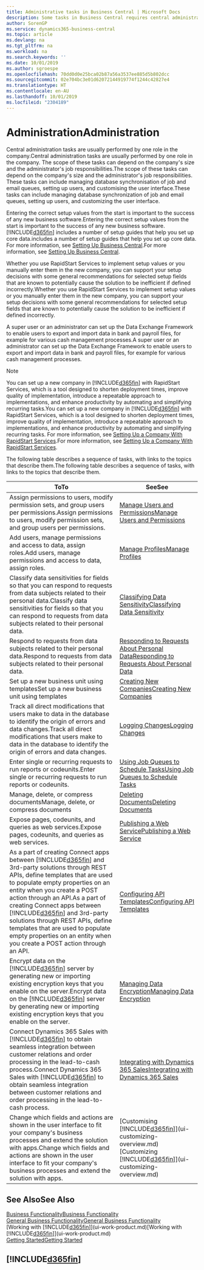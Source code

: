 ```yaml
---
title: Administrative tasks in Business Central | Microsoft Docs
description: Some tasks in Business Central requires central administration and setup. See what they are and learn what to do.
author: SorenGP
ms.service: dynamics365-business-central
ms.topic: article
ms.devlang: na
ms.tgt_pltfrm: na
ms.workload: na
ms.search.keywords: ''
ms.date: 10/01/2019
ms.author: sgroespe
ms.openlocfilehash: 70dd0d0e25bca02b87a56a3537ee885d5b802dcc
ms.sourcegitcommit: 02e704bc3e01d62072144919774f1244c42827e4
ms.translationtype: HT
ms.contentlocale: en-AU
ms.lasthandoff: 10/01/2019
ms.locfileid: "2304189"
---
```

# <a name="administration"></a><span data-ttu-id="71a66-104">Administration</span><span class="sxs-lookup"><span data-stu-id="71a66-104">Administration</span></span>
<span data-ttu-id="71a66-105">Central administration tasks are usually performed by one role in the company.</span><span class="sxs-lookup"><span data-stu-id="71a66-105">Central administration tasks are usually performed by one role in the company.</span></span> <span data-ttu-id="71a66-106">The scope of these tasks can depend on the company's size and the administrator's job responsibilities.</span><span class="sxs-lookup"><span data-stu-id="71a66-106">The scope of these tasks can depend on the company's size and the administrator's job responsibilities.</span></span> <span data-ttu-id="71a66-107">These tasks can include managing database synchronisation of job and email queues, setting up users, and customising the user interface.</span><span class="sxs-lookup"><span data-stu-id="71a66-107">These tasks can include managing database synchronization of job and email queues, setting up users, and customizing the user interface.</span></span>  

<span data-ttu-id="71a66-108">Entering the correct setup values from the start is important to the success of any new business software.</span><span class="sxs-lookup"><span data-stu-id="71a66-108">Entering the correct setup values from the start is important to the success of any new business software.</span></span> [!INCLUDE[d365fin](includes/d365fin_md.md)] <span data-ttu-id="71a66-109">includes a number of setup guides that help you set up core data.</span><span class="sxs-lookup"><span data-stu-id="71a66-109">includes a number of setup guides that help you set up core data.</span></span> <span data-ttu-id="71a66-110">For more information, see [Setting Up Business Central](setup.md).</span><span class="sxs-lookup"><span data-stu-id="71a66-110">For more information, see [Setting Up Business Central](setup.md).</span></span>

<span data-ttu-id="71a66-111">Whether you use RapidStart Services to implement setup values or you manually enter them in the new company, you can support your setup decisions with some general recommendations for selected setup fields that are known to potentially cause the solution to be inefficient if defined incorrectly.</span><span class="sxs-lookup"><span data-stu-id="71a66-111">Whether you use RapidStart Services to implement setup values or you manually enter them in the new company, you can support your setup decisions with some general recommendations for selected setup fields that are known to potentially cause the solution to be inefficient if defined incorrectly.</span></span>  

<span data-ttu-id="71a66-112">A super user or an administrator can set up the Data Exchange Framework to enable users to export and import data in bank and payroll files, for example for various cash management processes.</span><span class="sxs-lookup"><span data-stu-id="71a66-112">A super user or an administrator can set up the Data Exchange Framework to enable users to export and import data in bank and payroll files, for example for various cash management processes.</span></span>

> [!NOTE]
> <span data-ttu-id="71a66-113">You can set up a new company in [!INCLUDE[d365fin](includes/d365fin_md.md)] with RapidStart Services, which is a tool designed to shorten deployment times, improve quality of implementation, introduce a repeatable approach to implementations, and enhance productivity by automating and simplifying recurring tasks.</span><span class="sxs-lookup"><span data-stu-id="71a66-113">You can set up a new company in [!INCLUDE[d365fin](includes/d365fin_md.md)] with RapidStart Services, which is a tool designed to shorten deployment times, improve quality of implementation, introduce a repeatable approach to implementations, and enhance productivity by automating and simplifying recurring tasks.</span></span> <span data-ttu-id="71a66-114">For more information, see [Setting Up a Company With RapidStart Services](admin-set-up-a-company-with-rapidstart.md).</span><span class="sxs-lookup"><span data-stu-id="71a66-114">For more information, see [Setting Up a Company With RapidStart Services](admin-set-up-a-company-with-rapidstart.md).</span></span>

<span data-ttu-id="71a66-115">The following table describes a sequence of tasks, with links to the topics that describe them.</span><span class="sxs-lookup"><span data-stu-id="71a66-115">The following table describes a sequence of tasks, with links to the topics that describe them.</span></span>   

|<span data-ttu-id="71a66-116">**To**</span><span class="sxs-lookup"><span data-stu-id="71a66-116">**To**</span></span>|<span data-ttu-id="71a66-117">**See**</span><span class="sxs-lookup"><span data-stu-id="71a66-117">**See**</span></span>|  
|------------|-------------|  
|<span data-ttu-id="71a66-118">Assign permissions to users, modify permission sets, and group users per permissions.</span><span class="sxs-lookup"><span data-stu-id="71a66-118">Assign permissions to users, modify permission sets, and group users per permissions.</span></span>|[<span data-ttu-id="71a66-119">Manage Users and Permissions</span><span class="sxs-lookup"><span data-stu-id="71a66-119">Manage Users and Permissions</span></span>](ui-how-users-permissions.md)|
|<span data-ttu-id="71a66-120">Add users, manage permissions and access to data, assign roles.</span><span class="sxs-lookup"><span data-stu-id="71a66-120">Add users, manage permissions and access to data, assign roles.</span></span>|[<span data-ttu-id="71a66-121">Manage Profiles</span><span class="sxs-lookup"><span data-stu-id="71a66-121">Manage Profiles</span></span>](admin-users-profiles-roles.md)|
|<span data-ttu-id="71a66-122">Classify data sensitivities for fields so that you can respond to requests from data subjects related to their personal data.</span><span class="sxs-lookup"><span data-stu-id="71a66-122">Classify data sensitivities for fields so that you can respond to requests from data subjects related to their personal data.</span></span>|[<span data-ttu-id="71a66-123">Classifying Data Sensitivity</span><span class="sxs-lookup"><span data-stu-id="71a66-123">Classifying Data Sensitivity</span></span>](admin-classifying-data-sensitivity.md)|
|<span data-ttu-id="71a66-124">Respond to requests from data subjects related to their personal data.</span><span class="sxs-lookup"><span data-stu-id="71a66-124">Respond to requests from data subjects related to their personal data.</span></span>|[<span data-ttu-id="71a66-125">Responding to Requests About Personal Data</span><span class="sxs-lookup"><span data-stu-id="71a66-125">Responding to Requests About Personal Data</span></span>](admin-responding-to-requests-about-personal-data.md)|
|<span data-ttu-id="71a66-126">Set up a new business unit using templates</span><span class="sxs-lookup"><span data-stu-id="71a66-126">Set up a new business unit using templates</span></span>|[<span data-ttu-id="71a66-127">Creating New Companies</span><span class="sxs-lookup"><span data-stu-id="71a66-127">Creating New Companies</span></span>](about-new-company.md)|
|<span data-ttu-id="71a66-128">Track all direct modifications that users make to data in the database to identify the origin of errors and data changes.</span><span class="sxs-lookup"><span data-stu-id="71a66-128">Track all direct modifications that users make to data in the database to identify the origin of errors and data changes.</span></span>|[<span data-ttu-id="71a66-129">Logging Changes</span><span class="sxs-lookup"><span data-stu-id="71a66-129">Logging Changes</span></span>](across-log-changes.md)|  
|<span data-ttu-id="71a66-130">Enter single or recurring requests to run reports or codeunits.</span><span class="sxs-lookup"><span data-stu-id="71a66-130">Enter single or recurring requests to run reports or codeunits.</span></span>|[<span data-ttu-id="71a66-131">Using Job Queues to Schedule Tasks</span><span class="sxs-lookup"><span data-stu-id="71a66-131">Using Job Queues to Schedule Tasks</span></span>](admin-job-queues-schedule-tasks.md)|  
|<span data-ttu-id="71a66-132">Manage, delete, or compress documents</span><span class="sxs-lookup"><span data-stu-id="71a66-132">Manage, delete, or compress documents</span></span>|[<span data-ttu-id="71a66-133">Deleting Documents</span><span class="sxs-lookup"><span data-stu-id="71a66-133">Deleting Documents</span></span>](admin-manage-documents.md)|  
|<span data-ttu-id="71a66-134">Expose pages, codeunits, and queries as web services.</span><span class="sxs-lookup"><span data-stu-id="71a66-134">Expose pages, codeunits, and queries as web services.</span></span>|[<span data-ttu-id="71a66-135">Publishing a Web Service</span><span class="sxs-lookup"><span data-stu-id="71a66-135">Publishing a Web Service</span></span>](across-how-publish-web-service.md)|
|<span data-ttu-id="71a66-136">As a part of creating Connect apps between [!INCLUDE[d365fin](includes/d365fin_md.md)] and 3rd-party solutions through REST APIs, define templates that are used to populate empty properties on an entity when you create a POST action through an API.</span><span class="sxs-lookup"><span data-stu-id="71a66-136">As a part of creating Connect apps between [!INCLUDE[d365fin](includes/d365fin_md.md)] and 3rd-party solutions through REST APIs, define templates that are used to populate empty properties on an entity when you create a POST action through an API.</span></span>|[<span data-ttu-id="71a66-137">Configuring API Templates</span><span class="sxs-lookup"><span data-stu-id="71a66-137">Configuring API Templates</span></span>](admin-configuring-api-template.md)|
|<span data-ttu-id="71a66-138">Encrypt data on the [!INCLUDE[d365fin](includes/d365fin_md.md)] server by generating new or importing existing encryption keys that you enable on the server.</span><span class="sxs-lookup"><span data-stu-id="71a66-138">Encrypt data on the [!INCLUDE[d365fin](includes/d365fin_md.md)] server by generating new or importing existing encryption keys that you enable on the server.</span></span>|[<span data-ttu-id="71a66-139">Managing Data Encryption</span><span class="sxs-lookup"><span data-stu-id="71a66-139">Managing Data Encryption</span></span>](admin-manage-data-encryption.md)|
|<span data-ttu-id="71a66-140">Connect Dynamics 365 Sales with [!INCLUDE[d365fin](includes/d365fin_md.md)] to obtain seamless integration between customer relations and order processing in the lead-to-cash process.</span><span class="sxs-lookup"><span data-stu-id="71a66-140">Connect Dynamics 365 Sales with [!INCLUDE[d365fin](includes/d365fin_md.md)] to obtain seamless integration between customer relations and order processing in the lead-to-cash process.</span></span>|[<span data-ttu-id="71a66-141">Integrating with Dynamics 365 Sales</span><span class="sxs-lookup"><span data-stu-id="71a66-141">Integrating with Dynamics 365 Sales</span></span>](admin-prepare-dynamics-365-for-sales-for-integration.md)|
|<span data-ttu-id="71a66-142">Change which fields and actions are shown in the user interface to fit your company's business processes and extend the solution with apps.</span><span class="sxs-lookup"><span data-stu-id="71a66-142">Change which fields and actions are shown in the user interface to fit your company's business processes and extend the solution with apps.</span></span>|<span data-ttu-id="71a66-143">[Customising [!INCLUDE[d365fin](includes/d365fin_md.md)]](ui-customizing-overview.md)</span><span class="sxs-lookup"><span data-stu-id="71a66-143">[Customizing [!INCLUDE[d365fin](includes/d365fin_md.md)]](ui-customizing-overview.md)</span></span>|

## <a name="see-also"></a><span data-ttu-id="71a66-144">See Also</span><span class="sxs-lookup"><span data-stu-id="71a66-144">See Also</span></span>
[<span data-ttu-id="71a66-145">Business Functionality</span><span class="sxs-lookup"><span data-stu-id="71a66-145">Business Functionality</span></span>](across-business-functionality.md)  
[<span data-ttu-id="71a66-146">General Business Functionality</span><span class="sxs-lookup"><span data-stu-id="71a66-146">General Business Functionality</span></span>](ui-across-business-areas.md)  
<span data-ttu-id="71a66-147">[Working with [!INCLUDE[d365fin](includes/d365fin_md.md)]](ui-work-product.md)</span><span class="sxs-lookup"><span data-stu-id="71a66-147">[Working with [!INCLUDE[d365fin](includes/d365fin_md.md)]](ui-work-product.md)</span></span>  
[<span data-ttu-id="71a66-148">Getting Started</span><span class="sxs-lookup"><span data-stu-id="71a66-148">Getting Started</span></span>](product-get-started.md)    

## [!INCLUDE[d365fin](includes/free_trial_md.md)]  
